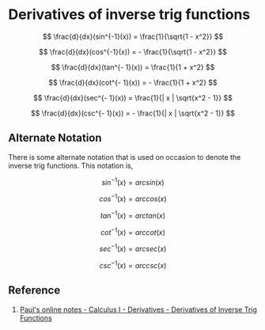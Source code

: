 # Derivatives of inverse trig functions

$$
\frac{d}{dx}(sin^{-1}(x)) = \frac{1}{\sqrt{1 - x^2}}
$$

$$
\frac{d}{dx}(cos^{-1}(x)) = - \frac{1}{\sqrt{1 - x^2}}
$$

$$
\frac{d}{dx}(tan^{- 1}(x)) = \frac{1}{1 + x^2}
$$

$$
\frac{d}{dx}(cot^{- 1}(x)) = - \frac{1}{1 + x^2}
$$

$$
\frac{d}{dx}(sec^{- 1}(x)) = \frac{1}{| x | \sqrt{x^2 - 1}}
$$

$$
\frac{d}{dx}(csc^{- 1}(x)) = - \frac{1}{| x | \sqrt{x^2 - 1}}
$$

## Alternate Notation

There is some alternate notation that is used on occasion to denote the inverse trig functions. This notation is,

$$
sin^{- 1}(x) = arcsin(x)
$$

$$
cos^{- 1}(x) = arccos(x)
$$

$$
tan^{- 1}(x) = arctan(x)
$$

$$
cot^{- 1}(x) = arccot(x)
$$

$$
sec^{- 1}(x) = arcsec(x)
$$

$$
csc^{- 1}(x) = arccsc(x)
$$

## Reference

1. [Paul's online notes - Calculus I - Derivatives - Derivatives of Inverse Trig Functions](https://tutorial.math.lamar.edu/Classes/CalcI/DiffInvTrigFcns.aspx)